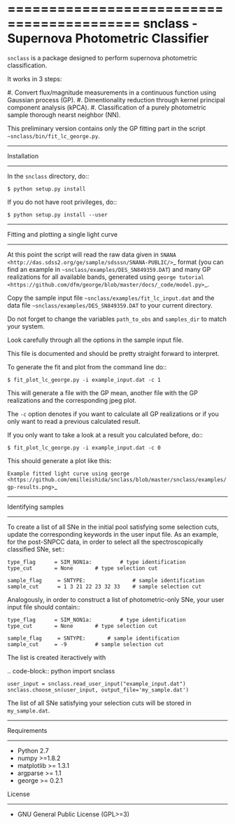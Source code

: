 ==========================================
snclass - Supernova Photometric Classifier
==========================================

``snclass`` is a package designed to perform supernova photometric classification.

It works in 3 steps:

#. Convert flux/magnitude measurements in a continuous function using Gaussian process (GP). 
#. Dimentionality reduction through kernel principal component analysis (kPCA). 
#. Classification of a purely photometric sample thorough nearst neighbor (NN).  


This preliminary version contains only the GP fitting part in the script ``~snclass/bin/fit_lc_george.py``.

************
Installation
************

In the ``snclass`` directory, do::

    $ python setup.py install

If you do not have root privileges, do::

    $ python setup.py install --user

*****************************************
Fitting and plotting a single light curve
*****************************************

At this point the script will read the raw data given in `SNANA <http://das.sdss2.org/ge/sample/sdsssn/SNANA-PUBLIC/>`_ format
(you can find an example in ``~snclass/examples/DES_SN849359.DAT``) and many GP realizations for all available bands, generated using `george tutorial <https://github.com/dfm/george/blob/master/docs/_code/model.py>`_.

Copy the sample input file  ``~snclass/examples/fit_lc_input.dat``  and the data file ``~snclass/examples/DES_SN849359.DAT``  to your current directory.


Do not forget to change the variables ``path_to_obs`` and  ``samples_dir`` to match your system.

Look carefully through all the options in the sample input file.

This file is documented and should be pretty straight forward to interpret. 


To generate the fit and plot from the command line do::

    $ fit_plot_lc_george.py -i example_input.dat -c 1

This will generate a file with the GP mean, another file with the GP realizations and the corresponding jpeg plot.

The ``-c`` option denotes if you want to calculate all GP realizations or if you only want to read a previous calculated result.

If you only want to take a look at a result you calculated before, do::

    $ fit_plot_lc_george.py -i example_input.dat -c 0


This should generate a plot like this:

`Example fitted light curve using george <https://github.com/emilleishida/snclass/blob/master/snclass/examples/gp-results.png>`_

*******************
Identifying samples
*******************

To create a list of all SNe in the initial pool satisfying some selection cuts, update the corresponding keywords in the user input file. 
As an example, for the post-SNPCC data, in order to select all the spectroscopically classified SNe, set::

    type_flag      = SIM_NON1a:	        # type identification	
    type_cut	   = None		# type selection cut

    sample_flag	    = SNTYPE:		        # sample identification	
    sample_cut	    = 1 3 21 22 23 32 33 	# sample selection cut    


Analogously, in order to construct a list of photometric-only SNe, your user input file should contain::
	
    type_flag      = SIM_NON1a:	        # type identification	
    type_cut	   = None		# type selection cut

    sample_flag	    = SNTYPE:		# sample identification	
    sample_cut	   = -9			# sample selection cut	


The list is created iteractively with 

.. code-block:: python
    import snclass

    user_input = snclass.read_user_input("example_input.dat")
    snclass.choose_sn(user_input, output_file='my_sample.dat')

The list of all SNe satisfying your selection cuts will be stored in ``my_sample.dat``.



************
Requirements
************

* Python 2.7
* numpy >=1.8.2
* matplotlib >= 1.3.1     
* argparse >= 1.1
* george >= 0.2.1


License
********

* GNU General Public License (GPL>=3)


